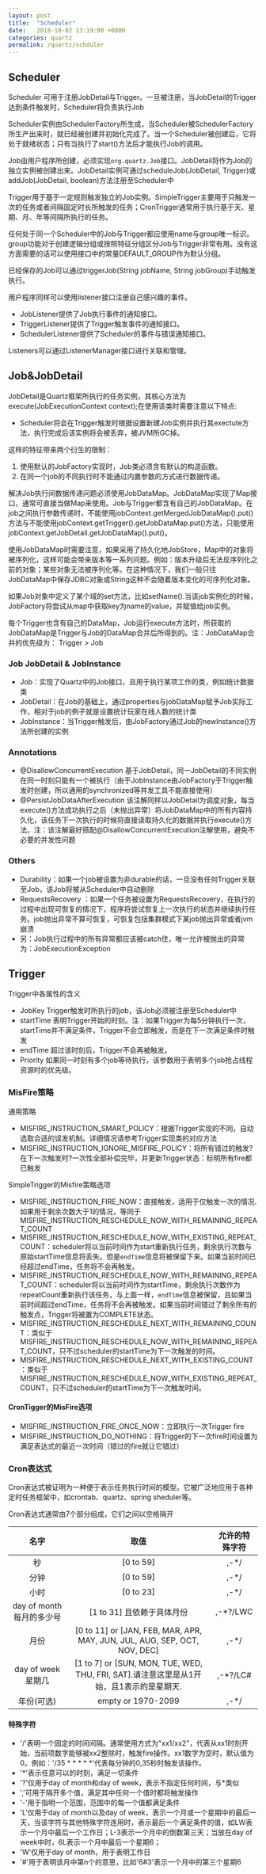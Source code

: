 ```yaml
---
layout: post
title:  "Scheduler"
date:   2018-10-02 13:19:00 +0800
categories: quartz
permalink: /quartz/schduler
---
```


## Scheduler

Scheduler 可用于注册JobDetail与Trigger。一旦被注册，当JobDetail的Trigger达到条件触发时，Scheduler将负责执行Job

Scheduler实例由SchedulerFactory所生成，当Scheduler被SchedulerFactory所生产出来时，就已经被创建并初始化完成了。当一个Scheduler被创建后，它将处于就绪状态；只有当执行了start()方法后才能执行Job的调用。

Job由用户程序所创建，必须实现`org.quartz.Job`接口。JobDetail将作为Job的独立实例被创建出来。JobDetail实例可通过scheduleJob(JobDetail, Trigger)或addJob(JobDetail, boolean)方法注册至Scheduler中

Trigger用于基于一定规则触发独立的Job实例。SimpleTrigger主要用于只触发一次的任务或者间隔固定时长所触发的任务；CronTrigger通常用于执行基于天、星期、月、年等间隔所执行的任务。

任何处于同一个Scheduler中的Job与Trigger都应使用name与group唯一标识。group功能对于创建逻辑分组或按照特征分组区分Job与Trigger非常有用。没有这方面需要的话可以使用接口中的常量DEFAULT_GROUP作为默认分组。

已经保存的Job可以通过triggerJob(String jobName, String jobGroup)手动触发执行。

用户程序同样可以使用listener接口注册自己感兴趣的事件。

* JobListener提供了Job执行事件的通知接口。
* TriggerListener提供了Trigger触发事件的通知接口。
* SchedulerListener提供了Scheduler的事件与错误通知接口。

Listeners可以通过ListenerManager接口进行关联和管理。

## Job&JobDetail

JobDetail是Quartz框架所执行的任务实例，其核心方法为execute(JobExecutionContext context);在使用该类时需要注意以下特点:

* Scheduler将会在Trigger触发时根据设置新建Job实例并执行其exectute方法，执行完成后该实例将会被丢弃，被JVM所GC掉。

这样的特征带来两个衍生的限制：

1. 使用默认的JobFactory实现时，Job类必须含有默认的构造函数。
2. 在同一个job的不同执行时不能通过内置参数的方式进行数据传递。

解决Job执行间数据传递问题必须使用JobDataMap。JobDataMap实现了Map接口，通常可直接当做Map来使用。Job与Trigger都含有自己的JobDataMap。在job之间执行参数传递时，不能使用jobContext.getMergedJobDataMap().put()方法与不能使用jobContext.getTrigger().getJobDataMap.put()方法，只能使用jobContext.getJobDetail.getJobDataMap().put()。

使用JobDataMap时需要注意，如果采用了持久化地JobStore，Map中的对象将被序列化，这样可能会带来版本等一系列问题。例如：版本升级后无法反序列化之前的对象；某些对象无法被序列化等。在这种情况下，我们一般只往JobDataMap中保存JDBC对象或String这种不会随着版本变化的可序列化对象。

如果Job对象中定义了某个域的set方法，比如setName().当该job实例化的时候，JobFactory将尝试从map中获取key为name的value，并赋值给job实例。

每个Trigger也含有自己的DataMap，Job运行execute方法时，所获取的JobDataMap是Trigger与Job的DataMap合并后所得到的。注：JobDataMap合并的优先级为： Trigger > Job

### Job JobDetail & JobInstance

* Job：实现了Quartz中的Job接口，且用于执行某项工作的类，例如统计数据类
* JobDetail：在Job的基础上，通过properties与jobDataMap赋予Job实际工作，相对于job的例子就是设置统计玩家在线人数的统计类
* JobInstance：当Trigger触发后，由JobFactory通过Job的newInstance()方法所创建的实例

### Annotations

* @DisallowConcurrentExecution 基于JobDetail，同一JobDetail的不同实例在同一时刻只能有一个被执行（由于JobInstance由JobFactory于Trigger触发时创建，所以通用的synchronized等并发工具不能直接使用）
* @PersistJobDataAfterExecution 该注解同样以JobDetail为调度对象，每当execute()方法成功执行之后（未抛出异常）将JobDataMap中的所有内容持久化，该任务下一次执行的时候将直接读取持久化的数据并执行execute()方法。注：该注解最好搭配@DisallowConcurrentExecution注解使用，避免不必要的并发性问题

### Others

* Durability：如果一个job被设置为非durable的话，一旦没有任何Trigger关联至Job，该Job将被从Scheduler中自动删除
* RequestsRecovery ：如果一个任务被设置为RequestsRecovery，在执行的过程中出现可恢复的情况下，程序将尝试恢复上一次执行的状态并继续执行任务。job抛出异常不算可恢复，可恢复包括集群模式下某job抛出异常或者jvm崩溃
* 另：Job执行过程中的所有异常都应该被catch住，唯一允许被抛出的异常为：JobExecutionException

## Trigger

Trigger中各属性的含义

* JobKey Trigger触发时所执行的job，该Job必须被注册至Scheduler中
* startTime 表明Trigger开始的时刻。注：如果Trigger为每5分钟执行一次，startTime并不满足条件，Trigger不会立即触发，而是在下一次满足条件时触发
* endTime 超过该时刻后，Trigger不会再被触发。
* Priority 如果同一时刻有多个job等待执行，该参数用于表明多个job抢占线程资源时的优先级。

### MisFire策略

通用策略

* MISFIRE_INSTRUCTION_SMART_POLICY：根据Trigger实现的不同，自动选取合适的误发机制。详细情况请参考Trigger实现类的对应方法
* MISFIRE_INSTRUCTION_IGNORE_MISFIRE_POLICY：将所有错过的触发?在下一次触发时?一次性全部补偿完毕，并更新Trigger状态：标明所有fire都已触发

SimpleTrigger的Misfire策略选项

* MISFIRE_INSTRUCTION_FIRE_NOW：直接触发，适用于仅触发一次的情况.如果用于剩余次数大于1的情况，等同于MISFIRE_INSTRUCTION_RESCHEDULE_NOW_WITH_REMAINING_REPEAT_COUNT
* MISFIRE_INSTRUCTION_RESCHEDULE_NOW_WITH_EXISTING_REPEAT_COUNT：scheduler将以当前时间作为start重新执行任务，剩余执行次数与原始startTime信息将丢失。但是`endTime`信息将被保留下来。如果当前时间已经超过endTime，任务将不会再触发。
* MISFIRE_INSTRUCTION_RESCHEDULE_NOW_WITH_REMAINING_REPEAT_COUNT：scheduler将以当前时间作为startTime，剩余执行次数作为repeatCount重新执行该任务，与上面一样，`endTime`信息被保留，且如果当前时间超过endTime，任务将不会再被触发。如果当前时间错过了剩余所有的触发点，Trigger将被置为COMPLETE状态。
* MISFIRE_INSTRUCTION_RESCHEDULE_NEXT_WITH_REMAINING_COUNT：类似于MISFIRE_INSTRUCTION_RESCHEDULE_NOW_WITH_REMAINING_REPEAT_COUNT，只不过scheduler的startTime为下一次触发的时间。
* MISFIRE_INSTRUCTION_RESCHEDULE_NEXT_WITH_EXISTING_COUNT：类似于MISFIRE_INSTRUCTION_RESCHEDULE_NOW_WITH_EXISTING_REPEAT_COUNT，只不过scheduler的startTime为下一次触发时间。

#### CronTigger的MisFire选项

* MISFIRE_INSTRUCTION_FIRE_ONCE_NOW：立即执行一次Trigger fire
* MISFIRE_INSTRUCTION_DO_NOTHING：将Trigger的下一次fire时间设置为满足表达式的最近一次时间（错过的fire就让它错过）

### Cron表达式

Cron表达式被证明为一种便于表示任务执行时间的模型。它被广泛地应用于各种定时任务框架中，如crontab、quartz、spring sheduler等。

Cron表达式通常由7个部分组成，它们之间以空格隔开

|名字|取值|允许的特殊字符|
|:-----:|:---:|:---:|
|秒| [0 to 59]| ,-*/|
|分钟| [0 to 59]| ,-*/|
|小时| [0 to 23]| ,-*/|
|day of month 每月的多少号| [1 to 31] 且依赖于具体月份| ,-*?/LWC|
|月份| [0 to 11] or [JAN, FEB, MAR, APR, MAY, JUN, JUL, AUG, SEP, OCT, NOV, DEC]| ,-*/|
|day of week 星期几| [1 to 7] or [SUN, MON, TUE, WED, THU, FRI, SAT].请注意这里是从1开始，且1表示的是星期天.| ,-*?/LC#|
|年份(可选)|empty or 1970-2099|,-*/|

#### 特殊字符

* '/'表明一个固定的时间间隔。通常使用方式为"xx1/xx2"，代表从xx1时刻开始，当前项数字能够被xx2整除时，触发fire操作。xx1数字为空时，默认值为0。例如：'/35 * * * * *'代表每分钟的0,35秒时触发该操作。
* '*'表示任意可以的时刻，满足一切条件
* '?'仅用于day of month和day of week，表示不指定任何时间，与*类似
* ','可用于隔开多个值，满足其中任何一个值时都将触发操作
* '-'用于指明一个范围，范围中的每一个值都满足条件
* 'L'仅用于day of month以及day of week，表示一个月或一个星期中的最后一天，当该字符与其他特殊字符连用时，表示最后一个满足条件的值，如LW表示一个月中最后一个工作日；L-3表示一个月中的倒数第三天；当放在day of week中时，6L表示一个月中最后一个星期6；
* 'W'仅用于day of month，用于表明工作日
* '#'用于表明该月中第n个的意思，比如'6#3'表示一个月中的第三个星期6